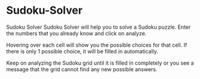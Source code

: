 # Sudoku-Solver
Sudoku Solver
Sudoku Solver will help you to solve a Sudoku puzzle. Enter the numbers that you already know and click on analyze.

Hovering over each cell will show you the possible choices for that cell. If there is only 1 possible choice, it will be filled in automatically.

Keep on analyzing the Sudoku grid until it is filled in completely or you see a message that the grid cannot find any new possible answers.
